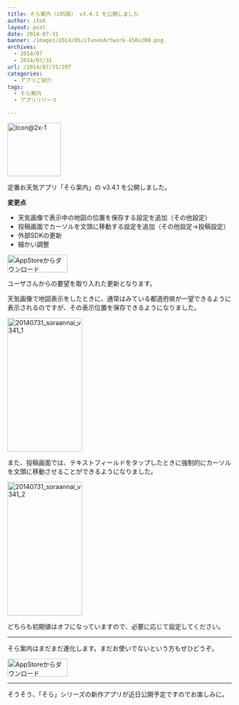 ```yaml
---
title: そら案内（iOS版） v3.4.1 を公開しました
author: itok
layout: post
date: 2014-07-31
banner: /images/2014/05/iTunesArtwork-450x200.png
archives:
  - 2014/07
  - 2014/07/31
url: /2014/07/31/297
categories:
  - アプリご紹介
tags:
  - そら案内
  - アプリリリース

---
```

<a href="https://itunes.apple.com/jp/app/id599856811" target=_blank><img src="/images/2014/05/19b3eee70366dac93faf64e64d75a72e.png" alt="Icon@2x-1" width="120" height="120" class="alignnone size-full wp-image-117" /></a>

定番お天気アプリ「そら案内」の v3.4.1 を公開しました。

**変更点**

  * 天気画像で表示中の地図の位置を保存する設定を追加（その他設定）
  * 投稿画面でカーソルを文頭に移動する設定を追加（その他設定→投稿設定）
  * 外部SDKの更新
  * 細かい調整

<a href="https://itunes.apple.com/jp/app/id599856811" target=_blank><img src="/images/2014/04/Download_on_the_App_Store_Badge_JP_135x40_1004.png" alt="AppStoreからダウンロード" width="135" height="40" class="alignnone size-full wp-image-58" /></a>

ユーザさんからの要望を取り入れた更新となります。

天気画像で地図表示をしたときに、通常はみている都道府県が一望できるように表示されるのですが、その表示位置を保存できるようになりました。

[<img src="/images/2014/07/20140731_soraannai_v341_1-168x300.jpg" alt="20140731_soraannai_v341_1" width="168" height="300" class="alignnone size-medium wp-image-298" />](/images/2014/07/20140731_soraannai_v341_1.jpg)

また、投稿画面では、テキストフィールドをタップしたときに強制的にカーソルを文頭に移動させることができるようになりました。

[<img src="/images/2014/07/20140731_soraannai_v341_2-168x300.jpg" alt="20140731_soraannai_v341_2" width="168" height="300" class="alignnone size-medium wp-image-299" />](/images/2014/07/20140731_soraannai_v341_2.jpg)

どちらも初期値はオフになっていますので、必要に応じて設定してください。

* * *

そら案内はまだまだ進化します。まだお使いでないという方もぜひどうぞ。

<a href="https://itunes.apple.com/jp/app/id599856811" target=_blank><img src="/images/2014/04/Download_on_the_App_Store_Badge_JP_135x40_1004.png" alt="AppStoreからダウンロード" width="135" height="40" class="alignnone size-full wp-image-58" /></a>

* * *

そうそう、「そら」シリーズの新作アプリが近日公開予定ですのでお楽しみに。